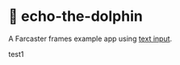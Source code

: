# 🐬 echo-the-dolphin

A Farcaster frames example app using [text input](https://warpcast.notion.site/Frames-Text-Input-Public-27c9f0d61903486d89b6d932dd0d6a22).

test1